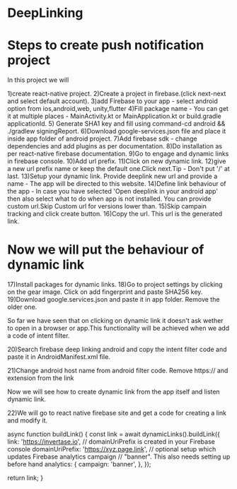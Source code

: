 # DeepLinking
Steps to create push notification project
==========================================

In this project we will 

1)create react-native project.
2)Create a project in firebase.(click next-next and select default account).
3)add Firebase to your app - select android option from ios,android,web, unity,flutter
4)Fill package name - You can get it at multiple places - MainActivity.kt or MainApplication.kt or build.gradle applicationId.
5) Generate SHA1 key and fill using command-cd android && ./gradlew signingReport.
6)Download google-services.json file and place it inside app folder of android project.
7)Add firebase sdk - change dependencies and add plugins as per documentation.
8)Do installation as per react-native firebase documentation.
9)Go to engage and dynamic links in firebase console.
10)Add url prefix.
11)Click on new dynamic link.
12)give a new url prefix name or keep the default one.Click next.Tip - Don't put '/' at last.
13)Setup your dynamic link. Provide deeplink new url and provide a name - The app will be directed to this website.
14)Define link behaviour of the app - In case you have selected 'Open deeplink in your android app' then also select
what to do when app is not installed. You can provide custom url.Skip Custom url for versions lower than.
15)Skip campain tracking and click create button.
16)Copy the url. This url is the generated link.

Now we will put the behaviour of dynamic link
===============================================

17)Install packages for dynamic links.
18)Go to project settings by clicking on the gear image. Click on add fingerprint and paste SHA256 key.
19)Download google.services.json and paste it in app folder. Remove the older one.

So far we have seen that on clicking on dynamic link it doesn't ask wether to open in a browser or app.This functionality will be achieved when we add 
a code of intent filter.

20)Search firebase deep linking android and copy the intent filter code and paste it in AndroidManifest.xml file.

<intent-filter>
    <action android:name="android.intent.action.VIEW"/>
    <category android:name="android.intent.category.DEFAULT"/>
    <category android:name="android.intent.category.BROWSABLE"/>
    <data
        android:host="example.com"
        android:scheme="https"/>
</intent-filter>

21)Change android host name from android filter code. Remove https:// and extension from the link

Now we will see how to create dynamic link from the app itself and listen dynamic link.

22)We will go to react native firebase site and get a code for creating a link and modify it.

async function buildLink() {
  const link = await dynamicLinks().buildLink({
    link: 'https://invertase.io',
    // domainUriPrefix is created in your Firebase console
    domainUriPrefix: 'https://xyz.page.link',
    // optional setup which updates Firebase analytics campaign
    // "banner". This also needs setting up before hand
    analytics: {
      campaign: 'banner',
    },
  });

  return link;
}


